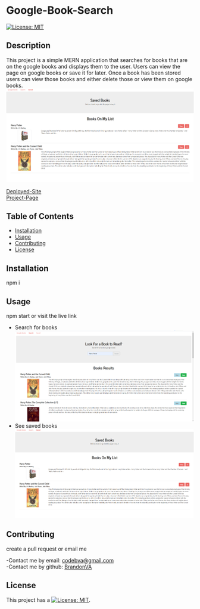 # Google-Book-Search

[![License: MIT](https://img.shields.io/badge/License-MIT-yellow.svg)](https://opensource.org/licenses/MIT)

## Description

This project is a simple MERN application that searches for books that are on the google books and displays them to the user. Users can view the page on google books or save it for later. Once a book has been stored users can view those books and either delete those or view them on google books.
<br />
<img src="assets\images\saved.png">
<br />

[Deployed-Site](https://google-book-search123.herokuapp.com/) <br />
[Project-Page](https://github.com/BrandonVA/google-book-search)

## Table of Contents

- [Installation](#installation)
- [Usage](#usage)
- [Contributing](#Contributing)
- [License](#license)

## Installation

npm i

## Usage

npm start or visit the live link

- Search for books
  <br />
  <img src="assets\images\search.png">
  <br />
- See saved books
  <br />
  <img src="assets\images\saved.png">
  <br />

## Contributing

create a pull request or email me

-Contact me by email: codebva@gmail.com <br>
-Contact me by github: [BrandonVA](https://github.com/BrandonVA)

## License

This project has a [![License: MIT](https://img.shields.io/badge/License-MIT-yellow.svg)](https://opensource.org/licenses/MIT).
